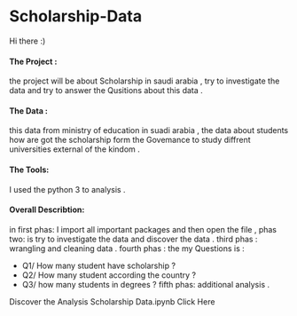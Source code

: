 # Scholarship-Data

Hi there :)


#### The Project :
the project will be about Scholarship in saudi arabia  , try to investigate the data and try to answer the Qusitions about this data . 

#### The Data : 
this data from ministry of education in suadi arabia , the data about  students how are got the scholarship form the Govemance to study 
diffrent universities external of the kindom . 

#### The Tools:
I used the python 3  to analysis .


#### Overall Describtion:
in first phas: I import all important packages and then open the file , 
phas two: is try to investigate the data and discover the data .
third phas : wrangling and cleaning data .
fourth phas :
the my Questions is :
- Q1/ How many student have scholarship ? 
- Q2/ How many student according the country ? 
- Q3/ how many students in degrees ? 
fifth phas: additional analysis .
 
 
 Discover the Analysis     Scholarship Data.ipynb   Click Here 

